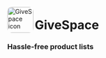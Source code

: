 <img src="https://pbs.twimg.com/media/FGSSACWXEAcy0Qy?format=jpg&name=small" align="left"
     alt="GiveSpace icon" width="60" style="border-radius: 10px;" height="60">
# GiveSpace
### Hassle-free product lists